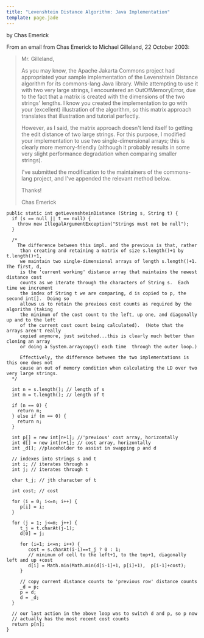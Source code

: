 ```yaml
---
title: "Levenshtein Distance Algorithm: Java Implementation"
template: page.jade
---
```


by Chas Emerick

From an email from Chas Emerick to Michael Gilleland, 22 October 2003:

> Mr. Gilleland,
> 
> As you may know, the Apache Jakarta Commons project had appropriated 
> your sample implementation of the Levenshtein Distance algorithm for 
> its commons-lang Java library.  While attempting to use it with two 
> very large strings, I encountered an OutOfMemoryError, due to the fact 
> that a matrix is created with the dimensions of the two strings' 
> lengths.  I know you created the implementation to go with your 
> (excellent) illustration of the algorithm, so this matrix approach 
> translates that illustration and tutorial perfectly.
> 
> However, as I said, the matrix approach doesn't lend itself to getting 
> the edit distance of two large strings.  For this purpose, I modified 
> your implementation to use two single-dimensional arrays; this is 
> clearly more memory-friendly (although it probably results in some very 
> slight performance degradation when comparing smaller strings).
> 
> I've submitted the modification to the maintainers of the commons-lang 
> project, and I've appended the relevant method below.
> 
> Thanks!
> 
> Chas Emerick  

	public static int getLevenshteinDistance (String s, String t) {
	  if (s == null || t == null) {
		throw new IllegalArgumentException("Strings must not be null");
	  }
			
	  /*
		The difference between this impl. and the previous is that, rather 
		 than creating and retaining a matrix of size s.length()+1 by t.length()+1, 
		 we maintain two single-dimensional arrays of length s.length()+1.  The first, d,
		 is the 'current working' distance array that maintains the newest distance cost
		 counts as we iterate through the characters of String s.  Each time we increment
		 the index of String t we are comparing, d is copied to p, the second int[].  Doing so
		 allows us to retain the previous cost counts as required by the algorithm (taking 
		 the minimum of the cost count to the left, up one, and diagonally up and to the left
		 of the current cost count being calculated).  (Note that the arrays aren't really 
		 copied anymore, just switched...this is clearly much better than cloning an array 
		 or doing a System.arraycopy() each time  through the outer loop.)

		 Effectively, the difference between the two implementations is this one does not 
		 cause an out of memory condition when calculating the LD over two very large strings.  		
	  */		
			
	  int n = s.length(); // length of s
	  int m = t.length(); // length of t
			
	  if (n == 0) {
		return m;
	  } else if (m == 0) {
		return n;
	  }

	  int p[] = new int[n+1]; //'previous' cost array, horizontally
	  int d[] = new int[n+1]; // cost array, horizontally
	  int _d[]; //placeholder to assist in swapping p and d

	  // indexes into strings s and t
	  int i; // iterates through s
	  int j; // iterates through t

	  char t_j; // jth character of t

	  int cost; // cost

	  for (i = 0; i<=n; i++) {
		 p[i] = i;
	  }
			
	  for (j = 1; j<=m; j++) {
		 t_j = t.charAt(j-1);
		 d[0] = j;
			
		 for (i=1; i<=n; i++) {
			cost = s.charAt(i-1)==t_j ? 0 : 1;
			// minimum of cell to the left+1, to the top+1, diagonally left and up +cost				
			d[i] = Math.min(Math.min(d[i-1]+1, p[i]+1),  p[i-1]+cost);  
		 }

		 // copy current distance counts to 'previous row' distance counts
		 _d = p;
		 p = d;
		 d = _d;
	  } 
			
	  // our last action in the above loop was to switch d and p, so p now 
	  // actually has the most recent cost counts
	  return p[n];
	}

